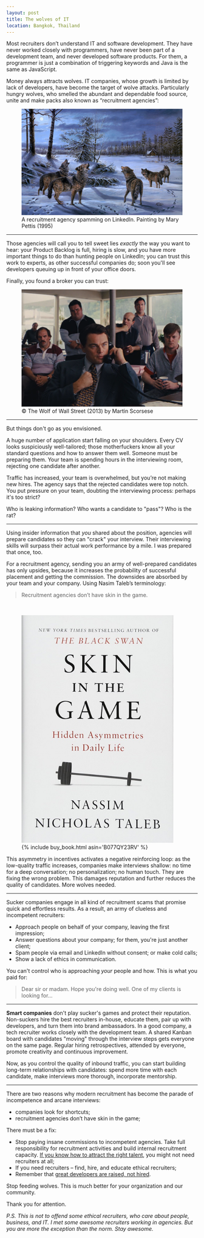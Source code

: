 ```yaml
---
layout: post
title: The wolves of IT
location: Bangkok, Thailand
---
```


Most recruiters don’t understand IT and software development. They have never worked closely with programmers, have never been part of a development team, and never developed software products. For them, a programmer is just a combination of triggering keywords and Java is the same as JavaScript. 

Money always attracts wolves. IT companies, whose growth is limited by lack of developers, have become the target of wolve attacks. Particularly hungry wolves, who smelled the abundant and dependable food source, unite and make packs also known as “recruitment agencies”:

<figure>
<img src="/images/wolves_linkedin.jpg">
<figcaption>A recruitment agency spamming on LinkedIn. Painting by Mary Pettis (1995)</figcaption>
</figure>

---

Those agencies will call you to tell sweet lies *exactly* the way you want to hear: your Product Backlog is full, hiring is slow, and you have more important things to do than hunting people on LinkedIn; you can trust this work to experts, as other successful companies do; soon you'll see developers queuing up in front of your office doors. 

Finally, you found a broker you can trust:



<figure>
<img src="/images/broker_you_can_trust.png">
<figcaption>© The Wolf of Wall Street (2013) by Martin Scorsese</figcaption>
</figure>

---

But things don't go as you envisioned.

A huge number of application start falling on your shoulders. Every CV looks suspiciously well-tailored; those motherfuckers know all your standard questions and how to answer them well. Someone must be preparing them. Your team is spending hours in the interviewing room, rejecting one candidate after another. 

Traffic has increased, your team is overwhelmed, but you’re not making new hires. The agency says that the rejected candidates were top notch. You put pressure on your team, doubting the interviewing process: perhaps it's too strict?

Who is leaking information? Who wants a candidate to "pass"? Who is the rat?

---

Using insider information that *you* shared about the position, agencies will prepare candidates so they can "crack" your interview. Their interviewing skills will surpass their actual work performance by a mile. I was prepared that once, too.

For a recruitment agency, sending you an army of well-prepared candidates has only upsides, because it increases the probability of successful placement and getting the commission. The downsides are absorbed by your team and your company. Using Nasim Taleb’s terminology:


> Recruitment agencies don’t have skin in the game. 

<br>
<figure>
<img src="/images/taleb_skin.jpg" width="400">
<figcaption>
{% include buy_book.html asin='B077QY23RV' %}
</figcaption>
</figure>

This asymmetry in incentives activates a negative reinforcing loop: as the low-quality traffic increases, companies make interviews shallow: no time for a deep conversation; no personalization; no human touch. They are fixing the wrong problem. This damages reputation and further reduces the quality of candidates. More wolves needed.

---

Sucker companies engage in all kind of recruitment scams that promise quick and effortless results. As a result, an army of clueless and incompetent recruiters:
- Approach people on behalf of your company, leaving the first impression;
- Answer questions about your company; for them, you're just another client;
- Spam people via email and LinkedIn without consent; or make cold calls;
- Show a lack of ethics in communication.

You can't control who is approaching *your* people and how. This is what you paid for:

> Dear sir or madam. Hope you're doing well. One of my clients is looking for...

---

**Smart companies** don't play sucker's games and protect their reputation. Non-suckers hire the best recruiters in-house, educate them, pair up with developers, and turn them into brand ambassadors. In a good company, a tech recruiter works closely with the development team. A shared Kanban board with candidates "moving" through the interview steps gets everyone on the same page. Regular hiring retrospectives, attended by everyone, promote creativity and continuous improvement.

Now, as you control the quality of inbound traffic, you can start building long-term relationships with candidates: spend more time with each candidate, make interviews more thorough, incorporate mentorship.

---

There are two reasons why modern recruitment has become the parade of incompetence and arcane interviews:
* companies look for shortcuts;
* recruitment agencies don’t have skin in the game;

There must be a fix:

* Stop paying insane commissions to incompetent agencies. Take full responsibility for recruitment activities and build internal recruitment capacity. [If you know how to attract the right talent](/2020/03/26/developers-dont-need-ping-pong-tables/), you might not need recruiters at all;
* If you need recruiters – find, hire, and educate ethical recruiters;
* Remember that [great developers are raised, not hired](/2019/04/10/the-best-developers-are-raised-not-hired/).

Stop feeding wolves. This is much better for your organization and our community.

Thank you for attention.

*P.S. This is not to offend some ethical recruiters, who care about people, business, and IT. I met some awesome recruiters working in agencies. But you are more the exception than the norm. Stay awesome.*